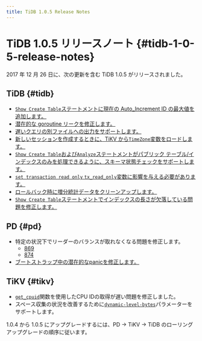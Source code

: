 ```yaml
---
title: TiDB 1.0.5 Release Notes
---
```


# TiDB 1.0.5 リリースノート {#tidb-1-0-5-release-notes}

2017 年 12 月 26 日に、次の更新を含む TiDB 1.0.5 がリリースされました。

## TiDB {#tidb}

-   [<a href="https://github.com/pingcap/tidb/pull/5489">`Show Create Table`ステートメントに現在の Auto_Increment ID の最大値を追加します。</a>](https://github.com/pingcap/tidb/pull/5489)
-   [<a href="https://github.com/pingcap/tidb/pull/5486">潜在的な goroutine リークを修正します。</a>](https://github.com/pingcap/tidb/pull/5486)
-   [<a href="https://github.com/pingcap/tidb/pull/5484">遅いクエリの別ファイルへの出力をサポートします。</a>](https://github.com/pingcap/tidb/pull/5484)
-   [<a href="https://github.com/pingcap/tidb/pull/5479">新しいセッションを作成するときに、TiKV から`TimeZone`変数をロードします。</a>](https://github.com/pingcap/tidb/pull/5479)
-   [<a href="https://github.com/pingcap/tidb/pull/5474">`Show Create Table`および`Analyze`ステートメントがパブリック テーブル/インデックスのみを処理できるように、スキーマ状態チェックをサポートします。</a>](https://github.com/pingcap/tidb/pull/5474)
-   [<a href="https://github.com/pingcap/tidb/pull/5491">`set transaction read only` `tx_read_only`変数に影響を与える必要があります。</a>](https://github.com/pingcap/tidb/pull/5491)
-   [<a href="https://github.com/pingcap/tidb/pull/5391">ロールバック時に増分統計データをクリーンアップします。</a>](https://github.com/pingcap/tidb/pull/5391)
-   [<a href="https://github.com/pingcap/tidb/pull/5421">`Show Create Table`ステートメントでインデックスの長さが欠落している問題を修正します。</a>](https://github.com/pingcap/tidb/pull/5421)

## PD {#pd}

-   特定の状況下でリーダーのバランスが取れなくなる問題を修正します。
    -   [<a href="https://github.com/pingcap/pd/pull/869">869</a>](https://github.com/pingcap/pd/pull/869)
    -   [<a href="https://github.com/pingcap/pd/pull/874">874</a>](https://github.com/pingcap/pd/pull/874)
-   [<a href="https://github.com/pingcap/pd/pull/889">ブートストラップ中の潜在的なpanicを修正します。</a>](https://github.com/pingcap/pd/pull/889)

## TiKV {#tikv}

-   [<a href="https://github.com/pingcap/tikv/pull/2611">`get_cpuid`</a>](https://github.com/pingcap/tikv/pull/2611)関数を使用したCPU IDの取得が遅い問題を修正しました。
-   スペース収集の状況を改善するために[<a href="https://github.com/pingcap/tikv/pull/2605">`dynamic-level-bytes`</a>](https://github.com/pingcap/tikv/pull/2605)パラメーターをサポートします。

1.0.4 から 1.0.5 にアップグレードするには、PD -&gt; TiKV -&gt; TiDB のローリング アップグレードの順序に従います。
